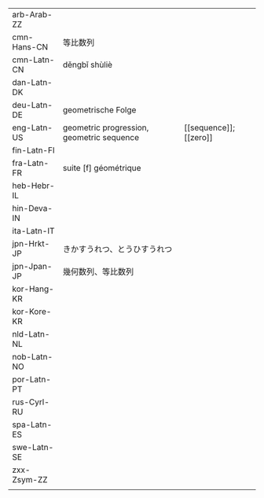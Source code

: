 | | | |
|-|-|-|
| arb-Arab-ZZ |  |  |
| cmn-Hans-CN | 等比数列 |  |
| cmn-Latn-CN | děngbǐ shùliè |  |
| dan-Latn-DK |  |  |
| deu-Latn-DE | geometrische Folge |  |
| eng-Latn-US | geometric progression, geometric sequence | [[sequence]]; [[zero]] |
| fin-Latn-FI |  |  |
| fra-Latn-FR | suite [f] géométrique |  |
| heb-Hebr-IL |  |  |
| hin-Deva-IN |  |  |
| ita-Latn-IT |  |  |
| jpn-Hrkt-JP | きかすうれつ、とうひすうれつ |  |
| jpn-Jpan-JP | 幾何数列、等比数列 |  |
| kor-Hang-KR |  |  |
| kor-Kore-KR |  |  |
| nld-Latn-NL |  |  |
| nob-Latn-NO |  |  |
| por-Latn-PT |  |  |
| rus-Cyrl-RU |  |  |
| spa-Latn-ES |  |  |
| swe-Latn-SE |  |  |
| zxx-Zsym-ZZ |  |  |
|  |  |  |